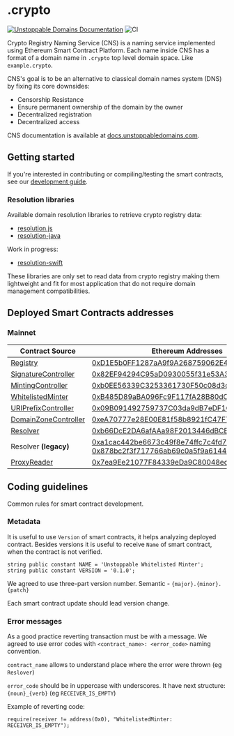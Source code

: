 # .crypto

[![Unstoppable Domains Documentation](https://img.shields.io/badge/docs-unstoppabledomains.com-blue)](https://docs.unstoppabledomains.com/)
![CI](https://github.com/unstoppabledomains/dot-crypto/workflows/CI/badge.svg?branch=master)

Crypto Registry Naming Service (CNS) is a naming service implemented using Ethereum Smart Contract Platform.
Each name inside CNS has a format of a domain name in `.crypto` top level domain space. Like `example.crypto`.

CNS's goal is to be an alternative to classical domain names system (DNS) by fixing its core downsides:

- Censorship Resistance
- Ensure permanent ownership of the domain by the owner
- Decentralized registration
- Decentralized access

CNS documentation is available at [docs.unstoppabledomains.com](https://docs.unstoppabledomains.com/).

## Getting started

If you're interested in contributing or compiling/testing the smart contracts, see our [development guide](./DEVELOPMENT.md).

### Resolution libraries

Available domain resolution libraries to retrieve crypto registry data:

- [resolution.js](https://github.com/unstoppabledomains/resolution)
- [resolution-java](https://github.com/unstoppabledomains/resolution-java)

Work in progress:

- [resolution-swift](https://github.com/unstoppabledomains/resolution-swift)

These libraries are only set to read data from crypto registry making them lightweight and fit for most application that do not require domain management compatibilities.

<div id="deployed-contracts"></div>

## Deployed Smart Contracts addresses

### Mainnet

| Contract Source                                                          | Ethereum Addresses                                                                                                                                                                                                                              |
| ------------------------------------------------------------------------ | ----------------------------------------------------------------------------------------------------------------------------------------------------------------------------------------------------------------------------------------------- |
| [Registry](./contracts/Registry.sol)                                     | [0xD1E5b0FF1287aA9f9A268759062E4Ab08b9Dacbe](https://etherscan.io/address/0xD1E5b0FF1287aA9f9A268759062E4Ab08b9Dacbe)                                                                                                                           |
| [SignatureController](./contracts/controllers/SignatureController.sol)   | [0x82EF94294C95aD0930055f31e53A34509227c5f7](https://etherscan.io/address/0x82EF94294C95aD0930055f31e53A34509227c5f7)                                                                                                                           |
| [MintingController](./contracts/controllers/MintingController.sol)       | [0xb0EE56339C3253361730F50c08d3d7817ecD60Ca](https://etherscan.io/address/0xb0EE56339C3253361730F50c08d3d7817ecD60Ca)                                                                                                                           |
| [WhitelistedMinter](./contracts/util/WhitelistedMinter.sol)              | [0xB485D89aBA096Fc9F117fA28B80dC8AAC7971049](https://etherscan.io/address/0xB485D89aBA096Fc9F117fA28B80dC8AAC7971049)                                                                                                                           |
| [URIPrefixController](./contracts/controllers/URIPrefixController.sol)   | [0x09B091492759737C03da9dB7eDF1CD6BCC3A9d91](https://etherscan.io/address/0x09B091492759737C03da9dB7eDF1CD6BCC3A9d91)                                                                                                                           |
| [DomainZoneController](./contracts/controllers/DomainZoneController.sol) | [0xeA70777e28E00E81f58b8921fC47F78B8a72eFE7](https://etherscan.io/address/0xeA70777e28E00E81f58b8921fC47F78B8a72eFE7)                                                                                                                           |
| [Resolver](./contracts/Resolver.sol)                                     | [0xb66DcE2DA6afAAa98F2013446dBCB0f4B0ab2842](https://etherscan.io/address/0xb66DcE2DA6afAAa98F2013446dBCB0f4B0ab2842)                                                                                                                           |
| Resolver **(legacy)**                                                    | [0xa1cac442be6673c49f8e74ffc7c4fd746f3cbd0d](https://etherscan.io/address/0xa1cac442be6673c49f8e74ffc7c4fd746f3cbd0d) <br>[0x878bc2f3f717766ab69c0a5f9a6144931e61aed3](https://etherscan.io/address/0x878bc2f3f717766ab69c0a5f9a6144931e61aed3) |
| [ProxyReader](./contracts/ProxyReader.sol)                               | [0x7ea9Ee21077F84339eDa9C80048ec6db678642B1](https://etherscan.io/address/0x7ea9Ee21077F84339eDa9C80048ec6db678642B1)                                                                                                                           |

## Coding guidelines

Common rules for smart contract development.

### Metadata

It is useful to use `Version` of smart contracts, it helps analyzing deployed contract. Besides versions it is useful to receive `Name` of smart contract, when the contract is not verified.

```
string public constant NAME = 'Unstoppable Whitelisted Minter';
string public constant VERSION = '0.1.0';
```

We agreed to use three-part version number. Semantic - `{major}.{minor}.{patch}`

Each smart contract update should lead version change.

### Error messages

As a good practice reverting transaction must be with a message. We agreed to use error codes with `<contract_name>: <error_code>` naming convention.

`contract_name` allows to understand place where the error were thrown (eg `Reslover`)

`error_code` should be in uppercase with underscores. It have next structure: `{noun}_{verb}` (eg `RECEIVER_IS_EMPTY`)

Example of reverting code:

```
require(receiver != address(0x0), "WhitelistedMinter: RECEIVER_IS_EMPTY");
```
